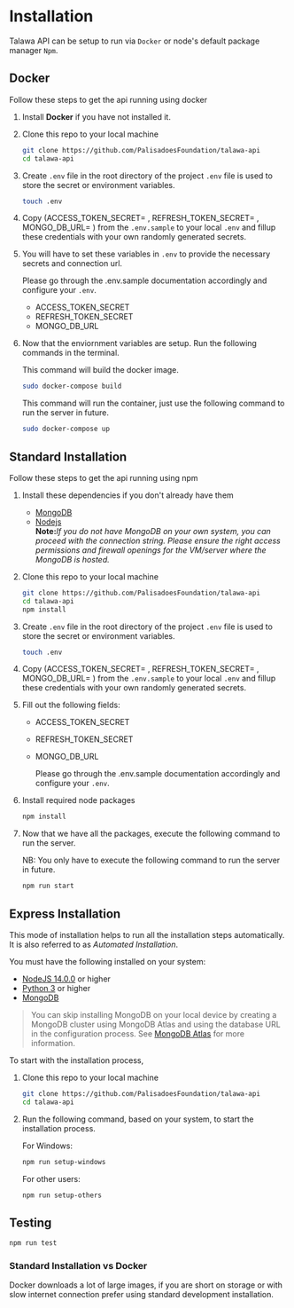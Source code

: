 # Installation

Talawa API can be setup to run via `Docker` or node's default package manager `Npm`.

## Docker

Follow these steps to get the api running using docker

1. Install <strong>Docker</strong> if you have not installed it.
2. Clone this repo to your local machine

   ```sh
   git clone https://github.com/PalisadoesFoundation/talawa-api
   cd talawa-api
   ```

3. Create `.env` file in the root directory of the project
   `.env` file is used to store the secret or environment variables.

   ```sh
   touch .env
   ```

4. Copy (ACCESS_TOKEN_SECRET= , REFRESH_TOKEN_SECRET= , MONGO_DB_URL= ) from the `.env.sample` to your local `.env` and fillup these credentials with your own randomly generated secrets. 

5. You will have to set these variables in `.env` to provide the necessary secrets and connection url.

   Please go through the .env.sample documentation  accordingly and configure your `.env`.

   - ACCESS_TOKEN_SECRET
   - REFRESH_TOKEN_SECRET
   - MONGO_DB_URL

6. Now that the enviornment variables are setup. Run the following commands in the terminal.

   This command will build the docker image.

   ```sh
   sudo docker-compose build
   ```

   This command will run the container, just use the following command to run the server in future.

   ```sh
   sudo docker-compose up
   ```

## Standard Installation

Follow these steps to get the api running using npm

1. Install these dependencies if you don't already have them
   - [MongoDB](https://docs.mongodb.com/manual/administration/install-community/)
   - [Nodejs](https://nodejs.org/en/)<br>
   <strong>Note:</strong><em>If you do not have MongoDB on your own system, you can proceed with the connection string. Please ensure the right access permissions and firewall openings for the VM/server where the MongoDB is hosted.</em>
2. Clone this repo to your local machine

   ```sh
   git clone https://github.com/PalisadoesFoundation/talawa-api
   cd talawa-api
   npm install
   ```

3. Create `.env` file in the root directory of the project
   `.env` file is used to store the secret or environment variables.

   ```sh
   touch .env
   ```

4. Copy (ACCESS_TOKEN_SECRET= , REFRESH_TOKEN_SECRET= , MONGO_DB_URL= ) from the `.env.sample` to your local `.env` and fillup these credentials with your own randomly generated secrets. 

5. Fill out the following fields:

   - ACCESS_TOKEN_SECRET
   - REFRESH_TOKEN_SECRET
   - MONGO_DB_URL

     Please go through the .env.sample documentation  accordingly and configure your `.env`.

6. Install required node packages

   ```sh
   npm install
   ```

7. Now that we have all the packages, execute the following command to run the server.

   NB: You only have to execute the following command to run the server in future.

   ```sh
   npm run start
   ```
## Express Installation

This mode of installation helps to run all the installation steps automatically. It is also referred to as *Automated Installation*.

You must have the following installed on your system:
- [NodeJS 14.0.0](https://www.nodejs.org) or higher 
- [Python 3](https://www.python.org) or higher
- [MongoDB](https://www.mongodb.com/)

> You can skip installing MongoDB on your local device by creating a MongoDB cluster using MongoDB Atlas and using the database URL in the configuration process. See [MongoDB Atlas](https://www.mongodb.com/atlas) for more information.

To start with the installation process,

1. Clone this repo to your local machine

   ```sh
   git clone https://github.com/PalisadoesFoundation/talawa-api
   cd talawa-api
   ```
2. Run the following command, based on your system, to start the installation process. 

   For Windows:

   ```sh
   npm run setup-windows
   ```

   For other users:
   ```sh
   npm run setup-others
   ```

## Testing

```sh
npm run test
```

### Standard Installation vs Docker

Docker downloads a lot of large images, if you are short on storage or with slow internet connection prefer using standard development installation.
